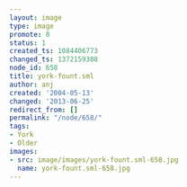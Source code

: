 ```yaml
---
layout: image
type: image
promote: 0
status: 1
created_ts: 1084406773
changed_ts: 1372159388
node_id: 658
title: york-fount.sml
author: anj
created: '2004-05-13'
changed: '2013-06-25'
redirect_from: []
permalink: "/node/658/"
tags:
- York
- Older
images:
- src: image/images/york-fount.sml-658.jpg
  name: york-fount.sml-658.jpg
---
```


